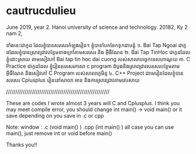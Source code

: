 # cautrucdulieu
June 2019, year 2. Hanoi university of science and technology.
20182, Ky 2 nam 2, 

ទាំងនេះជាកូដ ដែលខ្ញុំបានសរសេរកំឡុងរៀន។
ខ្ញុំបានបែកចែកទុកជាបន្តុំ
  ១. Bai Tap Ngoai ជាកូដដែលខ្ញុំបានស្រាវជ្រាវបន្ថែមខាងក្រៅតាមសរសេរ និង អ៊ីធឺណែន
  ២. Bai Tap TinHoc ជាកូដដែលខ្ញុំដោះស្រាយ តាមសៀវភៅ Bai tap tin hoc dai cuong របស់សាលាបច្ចេកទេសហាណូយ 
  ៣. C Practice ជាកូដដែល ខ្ញុំរៀនសរសេរភាសា c program ដំបូងនិងសា្រវជ្រាវសរសេរបន្ថែមតាម អ៊ីធឺណែត និងសៀវភៅ C Program របស់សាលាភូមិន្ទ
  ៤. C++ Project ជាមេរៀនដែលខ្ញុំបានសរសេរ Cplusplus រៀននៅសាលា អាន និងការស្រាវជ្រាវតាមវេបសាយ
  
////////////////////////////////////////////////////////

These are codes I wrote almost 3 years will C and Cplusplus.
I think you may meet compile error, you should change int main() -> void main() or it save depending on you save in .c or cpp

Note: window : .c (void main() )
               .cpp (int main() )
               all case you can use main(), just remove int or void before main() 
               
               
 Thanks you!!
